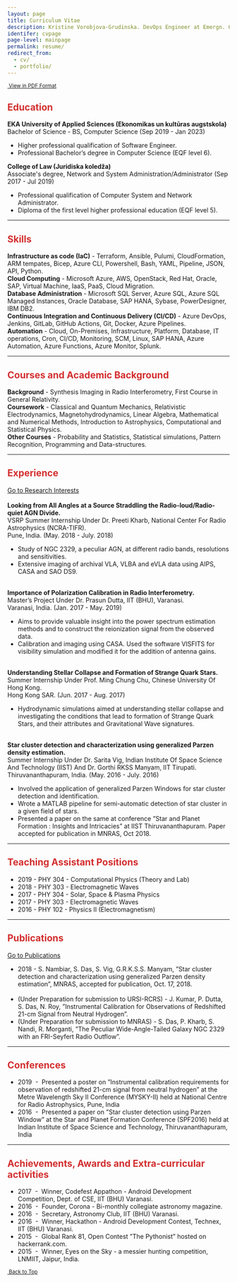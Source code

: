 ```yaml
---
layout: page
title: Curriculum Vitae
description: Kristine Vorobjova-Grudinska. DevOps Engineer at Emergn. Over 10 years of IT experience. Interested in Cloud Solutions, Data Platforms, and Infrastructure as Code. 
identifer: cvpage
page-level: mainpage
permalink: resume/
redirect_from:
  - cv/
  - portfolio/
---
```


<p  style="font-size: smaller;" ><a  href="{{ 'assets/docs/Resume-DevOps-K_Vorobjova-Grudinska.pdf' | absolute_url }}" class = "button special icon fa-file-pdf-o" target="_blank" rel="noopener noreferrer" >&nbsp;View in PDF Format</a></p>
<a name="top"></a>
<h2 style="color:#d32f2f;">Education</h2> 
<b>EKA University of Applied Sciences (Ekonomikas un kultūras augstskola)</b> <br>
Bachelor of Science - BS, Computer Science (Sep 2019 - Jan 2023)
 <ul>
  <li>Higher professional qualification of Software Engineer.</li>
  <li>Professional Bachelor’s degree in Computer Science (EQF level 6).</li>
</ul> 
<b>College of Law (Juridiska koledža)</b> <br>
Associate's degree, Network and System Administration/Administrator (Sep 2017 - Jul 2019)
 <ul>
  <li>Professional qualification of Computer System and Network Administrator.</li>
  <li>Diploma of the first level higher professional education (EQF level 5).</li>
</ul> 
<hr style="width:100%"> 
<h2 style="color:#d32f2f;">Skills</h2> 

<b>Infrastructure as code (IaC)</b> - Terraform, Ansible, Pulumi, CloudFormation, ARM tempates, Bicep, Azure CLI, Powershell, Bash, YAML, Pipeline, JSON, API, Python.<br>
<b>Cloud Computing</b> - Microsoft Azure, AWS, OpenStack, Red Hat, Oracle, SAP, Virtual Machine, IaaS, PaaS, Cloud Migration.<br>
<b>Database Administration</b> - Microsoft SQL Server, Azure SQL, Azure SQL Managed Instances, Oracle Database, SAP HANA, Sybase, PowerDesigner, IBM DB2.<br>
<b>Continuous Integration and Continuous Delivery (CI/CD)</b> - Azure DevOps, Jenkins, GitLab, GitHub Actions, Git, Docker, Azure Pipelines.<br>
<b>Automation</b> - Cloud, On-Premises, Infrastructure, Platform, Database, IT operations, Cron, CI/CD, Monitoring, SCM, Linux, SAP HANA, Azure Automation, Azure Functions, Azure Monitor, Splunk.
<hr style="width:100%"> 

<h2 style="color:#d32f2f;">Courses and Academic Background</h2> 
<b>Background</b> - Synthesis Imaging in Radio Interferometry, First Course in General Relativity. <br>
<b>Coursework</b> - Classical and Quantum Mechanics, Relativistic Electrodynamics, Magnetohydrodynamics, Linear Algebra, Mathematical and
Numerical Methods, Introduction to Astrophysics, Computational and Statistical Physics.<br>
<b>Other Courses</b> - Probability and Statistics, Statistical simulations, Pattern Recognition, Programming and Data-structures.<br>
<hr style="width:100%"> 

<h2 style="color:#d32f2f;">Experience</h2> 
<a href="{{ 'research' | absolute_url }}"  class="tag_btn"><span>Go to Research Interests</span></a><br><br>
<b>Looking from All Angles at a Source Straddling the Radio-loud/Radio-quiet AGN Divide.</b><br>
VSRP Summer Internship Under Dr. Preeti Kharb, National Center For Radio Astrophysics (NCRA-TIFR).<br>
Pune, India. (May. 2018 - July. 2018)
<ul>
  <li>Study of NGC 2329, a peculiar AGN, at different radio bands, resolutions and sensitivities.</li>
  <li>Extensive imaging of archival VLA, VLBA and eVLA data using AIPS, CASA and SAO DS9.</li>
</ul>
<br>
<b>Importance of Polarization Calibration in Radio Interferometry.</b><br>
Master’s Project Under Dr. Prasun Dutta, IIT (BHU), Varanasi.<br>
Varanasi, India. (Jan. 2017 - May. 2019)
<ul>
  <li>Aims to provide valuable insight into the power spectrum estimation methods and to construct the reionization signal from the observed data.</li>
  <li>Calibration and imaging using CASA. Used the software VISFITS for visibility simulation and modified it for the addition of antenna gains.</li>
</ul>
<br>
<b>Understanding Stellar Collapse and Formation of Strange Quark Stars.</b><br>
Summer Internship Under Prof. Ming Chung Chu, Chinese University Of Hong Kong.<br>
Hong Kong SAR. (Jun. 2017 - Aug. 2017)
<ul>
  <li>Hydrodynamic simulations aimed at understanding stellar collapse and investigating the conditions that lead to formation of Strange Quark
Stars, and their attributes and Gravitational Wave signatures.</li>
</ul>
<br>
<b>Star cluster detection and characterization using generalized Parzen density estimation.</b><br>
Summer Internship Under Dr. Sarita Vig, Indian Institute Of Space Science And Technology (IIST) And Dr. Gorthi RKSS Manyam, IIT Tirupati.<br>
Thiruvananthapuram, India. (May. 2016 - July. 2016)
<ul>
  <li>Involved the application of generalized Parzen Windows for star cluster detection and identification.</li>
  <li>Wrote a MATLAB pipeline for semi-automatic detection of star cluster in a given field of stars.</li>
  <li>Presented a paper on the same at conference ”Star and Planet Formation : Insights and Intricacies” at IIST Thiruvananthapuram. Paper accepted for publication in MNRAS, Oct 2018.</li>
</ul>

<hr style="width:100%"> 
<h2 style="color:#d32f2f;">Teaching Assistant Positions</h2> 
<ul>
<li>2019 - PHY 304 - Computational Physics (Theory and Lab)</li>
<li>2018 - PHY 303 - Electromagnetic Waves</li>
<li>2017 - PHY 304 - Solar, Space & Plasma Physics</li>
<li>2017 - PHY 303 - Electromagnetic Waves</li>
<li>2016 - PHY 102 - Physics II (Electromagnetism)</li>
</ul>
<hr style="width:100%"> 
<h2 style="color:#d32f2f;">Publications</h2> 
<a href="{{ 'publications' | absolute_url }}" class="tag_btn"><span>Go to Publications</span></a><br>
<ul>
<li>2018&nbsp;-&nbsp;S. Nambiar, S. Das, S. Vig, G.R.K.S.S. Manyam, ”Star cluster detection and characterization using generalized Parzen density estimation”, MNRAS, accepted for publication, Oct. 17, 2018.</li>
<br>
<li>(Under Preparation for submission to URSI-RCRS)&nbsp;-&nbsp;J. Kumar, P. Dutta, S. Das, N. Roy, ”Instrumental Calibration for Observations of Redshifted 21-cm Signal from Neutral Hydrogen”.</li>
<li>(Under Preparation for submission to MNRAS)&nbsp;-&nbsp;S. Das, P. Kharb, S. Nandi, R. Morganti, ”The Peculiar Wide-Angle-Tailed Galaxy NGC 2329 with an FRI-Seyfert Radio Outflow”.</li>
</ul>
<hr style="width:100%"> 

<h2 style="color:#d32f2f;">Conferences</h2> 
<ul>
<li> 2019 &nbsp;- &nbsp;Presented a poster on ”Instrumental calibration requirements for observation of redshifted 21-cm signal from neutral hydrogen” at the Metre Wavelength Sky II Conference (MYSKY-II) held at National Centre for
Radio Astrophysics, Pune, India</li>
<li> 2016 &nbsp;-&nbsp; Presented a paper on ”Star cluster detection using Parzen Window” at the Star and Planet Formation Conference (SPF2016) held at Indian Institute of Space Science and Technology, Thiruvananthapuram, India</li>
</ul>

<hr style="width:100%"> 
<h2 style="color:#d32f2f;">Achievements, Awards and Extra-curricular activities</h2> 
<ul>
<li>2017 &nbsp;-&nbsp;  Winner, Codefest Appathon - Android Development Competition, Dept. of CSE, IIT (BHU) Varanasi.</li>
<li>2016 &nbsp;-&nbsp;  Founder, Corona - Bi-monthly collegiate astronomy magazine.</li>
<li>2016 &nbsp;-&nbsp;  Secretary, Astronomy Club, IIT (BHU) Varanasi.</li>
<li>2016 &nbsp;-&nbsp;  Winner, Hackathon - Android Development Contest, Technex, IIT (BHU) Varanasi.</li>
<li>2015 &nbsp;-&nbsp;  Global Rank 81, Open Contest ”The Pythonist” hosted on hackerrank.com.</li>
<li>2015 &nbsp;-&nbsp;  Winner, Eyes on the Sky - a messier hunting competition, LNMIIT, Jaipur, India.</li>
</ul>
<p  style="font-size: smaller;" ><a href="#top" class="button icon fa-angle-double-up">&nbsp;Back to Top</a></p>
